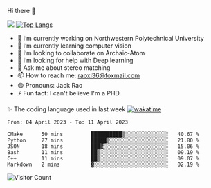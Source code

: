 Hi there 👋

![](https://github-readme-stats.vercel.app/api?username=Raohaocheng)
[![Top Langs](https://github-readme-stats.vercel.app/api/top-langs/?username=Raohaocheng&layout=compact)](https://github.com/anuraghazra/github-readme-stats)

- 🔭 I’m currently working on Northwestern Polytechnical University
- 🌱 I’m currently learning computer vision
- 👯 I’m looking to collaborate on Archaic-Atom
- 🤔 I’m looking for help with Deep learning
- 💬 Ask me about stereo matching
- 📫 How to reach me: raoxi36@foxmail.com
- 😄 Pronouns: Jack Rao
- ⚡ Fun fact: I can't believe I'm a PHD.

✨ The coding language used in last week [![wakatime](https://wakatime.com/badge/user/51ec5ec7-4742-4243-9eea-732ade32c0b7.svg)](https://wakatime.com/@51ec5ec7-4742-4243-9eea-732ade32c0b7)
<!--START_SECTION:waka-->

```text
From: 04 April 2023 - To: 11 April 2023

CMake      50 mins         ██████████▒░░░░░░░░░░░░░░   40.67 %
Python     27 mins         █████▒░░░░░░░░░░░░░░░░░░░   21.80 %
JSON       18 mins         ███▓░░░░░░░░░░░░░░░░░░░░░   15.06 %
Bash       11 mins         ██▒░░░░░░░░░░░░░░░░░░░░░░   09.19 %
C++        11 mins         ██▒░░░░░░░░░░░░░░░░░░░░░░   09.07 %
Markdown   2 mins          ▓░░░░░░░░░░░░░░░░░░░░░░░░   02.19 %
```

<!--END_SECTION:waka-->

![Visitor Count](https://profile-counter.glitch.me/Raohaocheng/count.svg)
